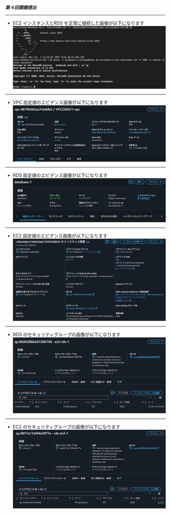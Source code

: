 ***第４回課題提出***
***
* EC2 インスタンスとRDS を正常に接続した画像が以下になります  
![接続正常画像](image3/Conection.png)    
***  
* VPC 設定値のエビデンス画像が以下になります  
![接続正常画像](image3/VPC-skill.png)
***
* RDS 設定値のエビデンス画像が以下になります  
![接続正常画像](image3/RDS-skill.png)
***  
* EC2 設定値のエビデンス画像が以下になります  
![接続正常画像](image3/EC2-skill.png)
***  
* RDS のセキュリティグループの画像が以下になります  
![接続正常画像](image3/RDS-secrityGroup.png)
***
* EC2 のセキュリティグループの画像が以下になります  
![接続正常画像](image3/EC2-secrityGroup.png)  
